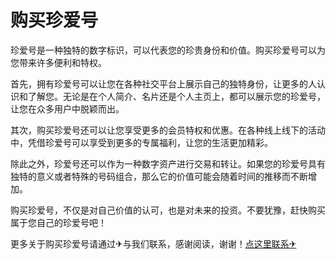 # 购买珍爱号

珍爱号是一种独特的数字标识，可以代表您的珍贵身份和价值。购买珍爱号可以为您带来许多便利和特权。

首先，拥有珍爱号可以让您在各种社交平台上展示自己的独特身份，让更多的人认识和了解您。无论是在个人简介、名片还是个人主页上，都可以展示您的珍爱号，让您在众多用户中脱颖而出。

其次，购买珍爱号还可以让您享受更多的会员特权和优惠。在各种线上线下的活动中，凭借珍爱号可以享受到更多的专属福利，让您的生活更加精彩。

除此之外，珍爱号还可以作为一种数字资产进行交易和转让。如果您的珍爱号具有独特的意义或者特殊的号码组合，那么它的价值可能会随着时间的推移而不断增加。

购买珍爱号，不仅是对自己价值的认可，也是对未来的投资。不要犹豫，赶快购买属于您自己的珍爱号吧！

更多关于购买珍爱号请通过✈与我们联系，感谢阅读，谢谢！[点这里联系✈](https://ads.k02.cc)